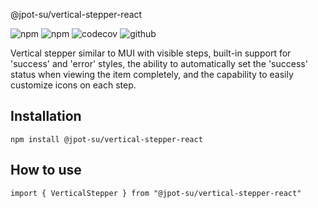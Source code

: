 @jpot-su/vertical-stepper-react

![npm](https://img.shields.io/npm/v/@jpot-su/vertical-stepper-react)
![npm](https://img.shields.io/npm/l/@jpot-su/vertical-stepper-react)
![codecov](https://img.shields.io/codecov/c/github/jpot-su/vertical-stepper-react)
![github](https://img.shields.io/github/actions/workflow/status/jpot-su/vertical-stepper-react/node.js.yml?branch=main)

Vertical stepper similar to MUI with visible steps, built-in support for 'success' and 'error' styles, the ability to automatically set the 'success' status when viewing the item completely, and the capability to easily customize icons on each step.

## Installation

```
npm install @jpot-su/vertical-stepper-react
```

## How to use

```
import { VerticalStepper } from "@jpot-su/vertical-stepper-react"
```
